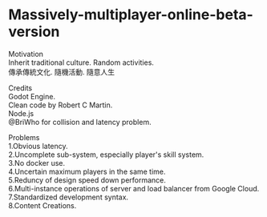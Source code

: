 # Massively-multiplayer-online-beta-version

Motivation<br> 
Inherit traditional culture. Random activities.<br> 
傳承傳統文化. 隨機活動. 隨意人生<br> 

Credits<br> 
Godot Engine.<br> 
Clean code by Robert C Martin.<br> 
Node.js<br> 
@BriWho for collision and latency problem.<br> 


Problems<br>
1.Obvious latency.<br> 
2.Uncomplete sub-system, especially player's skill system.<br> 
3.No docker use.<br> 
4.Uncertain maximum players in the same time.<br> 
5.Reduncy of design speed down performance.<br>
6.Multi-instance operations of server and load balancer from Google Cloud.<br>
7.Standardized development syntax.<br>
8.Content Creations.

